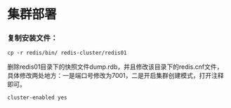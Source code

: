 # 集群部署
### 复制安装文件：
```Plain Text
cp -r redis/bin/ redis-cluster/redis01
```
删除redis01目录下的快照文件dump.rdb，并且修改该目录下的redis.cnf文件，具体修改两处地方：一是端口号修改为7001，二是开启集群创建模式，打开注释即可。

```Plain Text
cluster-enabled yes
```
